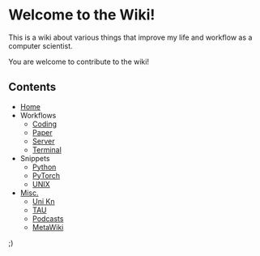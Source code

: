 # Welcome to the Wiki!

This is a wiki about various things that improve my life and workflow as a computer scientist.

You are welcome to contribute to the wiki!

## Contents

[//]: # (Copy of _Sidebar. Do **not** change this line or anything below!)
* [Home](Home)
* Workflows
  * [Coding](Coding-Workflow)
  * [Paper](Paper-Workflow)
  * [Server](Server-Workflow)
  * [Terminal](Terminal-Workflow)
* Snippets
  * [Python](Python-Snippets)
  * [PyTorch](PyTorch-Snippets)
  * [UNIX](UNIX-Snippets)
* [Misc.](Miscellaneous)
  * [Uni Kn](Uni-Kn)
  * [TAU](TAU)
  * [Podcasts](Podcasts)
  * [MetaWiki](MetaWiki)

;)

